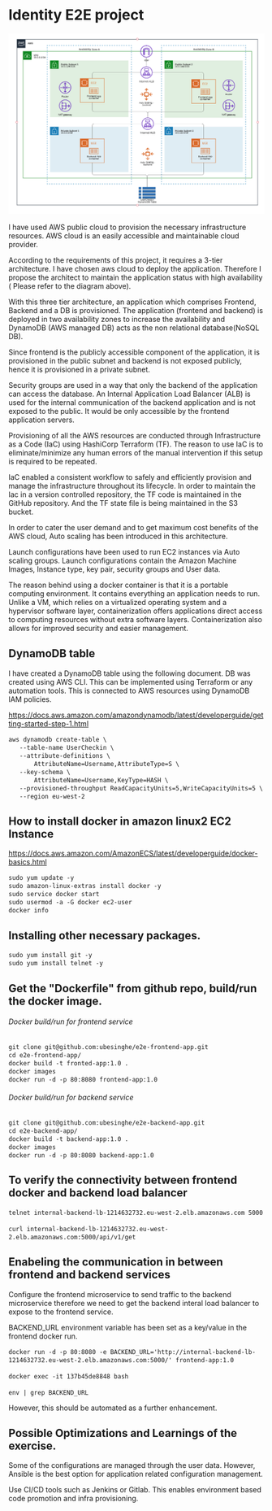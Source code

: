 
# Identity E2E project

![alt text](https://github.com/ubesinghe/identity-e2e/blob/master/architect_diagram/three-tier-architecture.png)

 
I have used AWS public cloud to provision the necessary infrastructure resources. AWS cloud is an easily accessible and maintainable cloud provider.
 
According to the requirements of this project, it requires a 3-tier architecture. I have chosen aws cloud to deploy the application. Therefore I propose the architect to maintain the application status with high availability ( Please refer to the diagram above).
 
With this three tier architecture, an application which comprises Frontend, Backend and a DB is provisioned. The application (frontend and backend) is deployed in two availability zones to increase the availability and DynamoDB (AWS managed DB) acts as the non relational database(NoSQL DB). 
 
Since frontend is the publicly accessible component of the application, it is provisioned in the public subnet and backend is not exposed publicly, hence it is provisioned in a private subnet. 
 
Security groups are used in a way that only the backend of the application can access the database. An Internal Application Load Balancer (ALB) is used for the internal communication of the backend application and is not exposed to the public. It would be only accessible by the frontend application servers. 
 
Provisioning of all the AWS resources are conducted through Infrastructure as a Code (IaC) using HashiCorp Terraform (TF). The reason to use IaC is to eliminate/minimize any human errors of the manual intervention if this setup is required to be repeated.
 
IaC enabled a consistent workflow to safely and efficiently provision and manage the infrastructure throughout its lifecycle. In order to maintain the Iac in a version controlled repository, the TF code is maintained in the GitHub repository. And the TF state file is being maintained in the S3 bucket.
 
In order to cater the user  demand and to get maximum cost benefits of the AWS cloud, Auto scaling has been introduced in this architecture.
 
Launch configurations have been used to run EC2 instances via Auto scaling groups. Launch configurations contain the Amazon Machine Images, Instance type, key pair, security groups and User data. 
 
The reason behind using a docker container is that it is a portable computing environment. It contains everything an application needs to run. Unlike a VM, which relies on a virtualized operating system and a hypervisor software layer, containerization offers applications direct access to computing resources without extra software layers. Containerization also allows for improved security and easier management. 


## DynamoDB table
 
I have created a DynamoDB table using the following document. DB was created using AWS CLI. This can be implemented using Terraform or any automation tools. This is connected to AWS resources using DynamoDB IAM policies.
 
https://docs.aws.amazon.com/amazondynamodb/latest/developerguide/getting-started-step-1.html
 
```
aws dynamodb create-table \
   --table-name UserCheckin \
   --attribute-definitions \
       AttributeName=Username,AttributeType=S \
   --key-schema \
       AttributeName=Username,KeyType=HASH \
   --provisioned-throughput ReadCapacityUnits=5,WriteCapacityUnits=5 \
   --region eu-west-2
```

## How to install docker in amazon linux2 EC2 Instance
https://docs.aws.amazon.com/AmazonECS/latest/developerguide/docker-basics.html

``` 
sudo yum update -y
sudo amazon-linux-extras install docker -y
sudo service docker start
sudo usermod -a -G docker ec2-user
docker info
``` 
 
## Installing other necessary packages.

```
sudo yum install git -y
sudo yum install telnet -y
```
 
## Get the "Dockerfile" from github repo, build/run the docker image.
 
###### Docker build/run for frontend service 
```
git clone git@github.com:ubesinghe/e2e-frontend-app.git
cd e2e-frontend-app/
docker build -t fronted-app:1.0 . 
docker images
docker run -d -p 80:8080 frontend-app:1.0
```
###### Docker build/run for backend service

```
git clone git@github.com:ubesinghe/e2e-backend-app.git
cd e2e-backend-app/
docker build -t backend-app:1.0 . 
docker images
docker run -d -p 80:8080 backend-app:1.0
```

## To verify the connectivity between frontend docker and backend load balancer 
 
```
telnet internal-backend-lb-1214632732.eu-west-2.elb.amazonaws.com 5000

curl internal-backend-lb-1214632732.eu-west-2.elb.amazonaws.com:5000/api/v1/get
```

## Enabeling the communication in between frontend and backend services

Configure the frontend microservice to send traffic to the backend microservice therefore we need to get the backend interal load balancer to expose to the frontend service.

BACKEND_URL environment variable has been set as a key/value in the frontend docker run.

``` 
docker run -d -p 80:8080 -e BACKEND_URL='http://internal-backend-lb-1214632732.eu-west-2.elb.amazonaws.com:5000/' frontend-app:1.0
 
docker exec -it 137b45de8848 bash

env | grep BACKEND_URL
``` 
However, this should be automated as a further enhancement.

## Possible Optimizations and Learnings of the exercise.
 
Some of the configurations are managed through the user data. However, Ansible is the best option for application related configuration management.

Use CI/CD tools such as Jenkins or Gitlab. This enables environment based code promotion and infra provisioning.